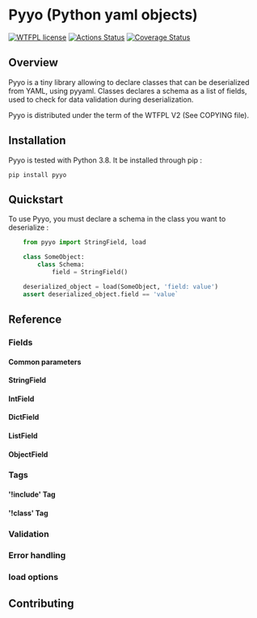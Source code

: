 # Pyyo (Python yaml objects)

[![WTFPL license](https://img.shields.io/badge/License-WTFPL-blue.svg)](https://raw.githubusercontent.com/an-otter-world/pyyo/master/COPYING)
[![Actions Status](https://github.com/an-otter-world/pyyo/workflows/Main/badge.svg)](https://github.com/an-otter-world/pyyo/actions)
[![Coverage Status](https://coveralls.io/repos/github/an-otter-world/pyyo/badge.svg)](https://coveralls.io/github/an-otter-world/pyyo)

## Overview

Pyyo is a tiny library allowing to declare classes that can be deserialized
from YAML, using pyyaml. Classes declares a schema as a list of fields, used
to check for data validation during deserialization.

Pyyo is distributed under the term of the WTFPL V2 (See COPYING file).

## Installation

Pyyo is tested with Python 3.8. It be installed through pip :

  `pip install pyyo`

## Quickstart

To use Pyyo, you must declare a schema in the class you want to deserialize :

  ```python
      from pyyo import StringField, load

      class SomeObject:
          class Schema:
              field = StringField()

      deserialized_object = load(SomeObject, 'field: value')
      assert deserialized_object.field == 'value`
  ```

## Reference

### Fields

#### Common parameters

#### StringField

#### IntField

#### DictField

#### ListField

#### ObjectField

### Tags

#### '!include' Tag

#### '!class' Tag

### Validation

### Error handling

### load options

## Contributing
